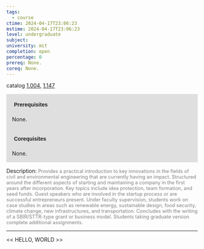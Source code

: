 ```yaml
---
tags:
  - course
ctime: 2024-04-17T23:06:23
mstime: 2024-04-17T23:06:23
level: undergraduate
subject: 
university: mit
completion: open
percentage: 0
prereq: None.
coreq: None.
---
```


catalog [1.004](http://student.mit.edu/catalog/m1a.html#1.004), [1.147](http://student.mit.edu/catalog/m1a.html#1.147)

<span style="display: block; padding: 15px; background-color: rgb(100, 100, 100, 0.2);"><font id="m_prereq170_0" style="display: block; font-family: Arial, sans-serif; font-weight: bold; padding: 5px">Prerequisites</font><br><span id="prereq170_0">None.</span></span>
<span style="display: block; padding: 15px; background-color: rgb(100, 100, 100, 0.2);"><font id="m_coreq170_0" style="display: block; font-family: Arial, sans-serif; font-weight: bold; padding: 5px">Corequisites</font><br><span id="coreq170_0">None.</span></span>

<font style="">Description:</font>
<font style="color: grey; font-size: 0.8rem;">Provides a practical introduction to key innovations in the fields of civil and environmental engineering that are currently having an impact. Structured around the different aspects of starting and maintaining a company in the first years after incorporation. Key topics include idea protection, team formation, and seed funds. Guest speakers who are involved in the startup process or are successful entrepreneurs present. Under faculty supervision, students work on case studies in areas such as renewable energy, sustainable design, food security, climate change, new infrastructures, and transportation. Concludes with the writing of a SBIR/STTR-type grant or business model. Students taking graduate version complete additional assignments.</font>



---

<< HELLO, WORLD >>
